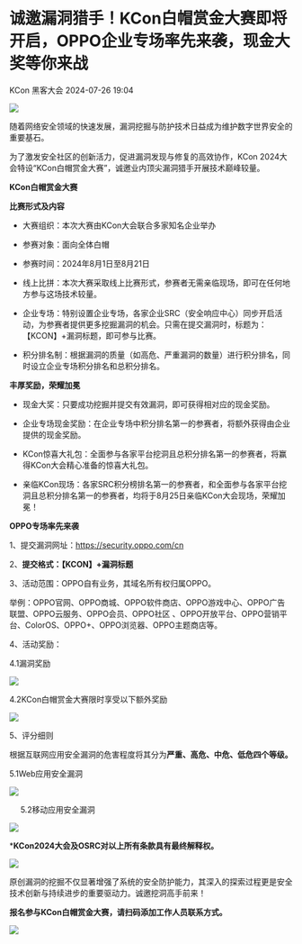 #  诚邀漏洞猎手！KCon白帽赏金大赛即将开启，OPPO企业专场率先来袭，现金大奖等你来战   
 KCon 黑客大会   2024-07-26 19:04  
  
![](https://mmbiz.qpic.cn/mmbiz_jpg/e5by8a5GzIbJWPTA8FgCjacUVZdOof3oCtolnFFkGOW1TkEicSAk7CPXic3BQ0ia1pYoofbq61LugnzzMhtqJgD3Q/640?wx_fmt=jpeg&from=appmsg "")  
  
随着网络安全领域的快速发展，漏洞挖掘与防护技术日益成为维护数字世界安全的重要基石。  
  
为了激发安全社区的创新活力，促进漏洞发现与修复的高效协作，KCon 2024大会特设“KCon白帽赏金大赛”，诚邀业内顶尖漏洞猎手开展技术巅峰较量。  
  
  
  
  
  
**KCon白帽赏金大赛**  
  
  
  
  
**比赛形式及内容**  
  
  
- 大赛组织：本次大赛由KCon大会联合多家知名企业举办  
  
  
- 参赛对象：面向全体白帽  
  
- 参赛时间：2024年8月1日至8月21日  
  
- 线上比拼：本次大赛采取线上比赛形式，参赛者无需亲临现场，即可在任何地方参与这场技术较量。  
  
- 企业专场：特别设置企业专场，各家企业SRC（安全响应中心）同步开启活动，为参赛者提供更多挖掘漏洞的机会。只需在提交漏洞时，标题为：【KCON】+漏洞标题，即可参与比赛。  
  
- 积分排名制：根据漏洞的质量（如高危、严重漏洞的数量）进行积分排名，同时设立企业专场积分排名和总积分排名。  
  
**丰厚奖励，荣耀加冕**  
  
- 现金大奖：只要成功挖掘并提交有效漏洞，即可获得相对应的现金奖励。  
  
- 企业专场现金奖励：在企业专场中积分排名第一的参赛者，将额外获得由企业提供的现金奖励。  
  
- KCon惊喜大礼包：全面参与各家平台挖洞且总积分排名第一的参赛者，将赢得KCon大会精心准备的惊喜大礼包。  
  
- 亲临KCon现场：各家SRC积分榜排名第一的参赛者，和全面参与各家平台挖洞且总积分排名第一的参赛者，均将于8月25日亲临KCon大会现场，荣耀加冕！  
  
**OPPO专场率先来袭**  
  
  
  
1、提交漏洞网址：https://security.oppo.com/cn  
  
2、**提交格式：【KCON】+漏洞标题**  
  
3、活动范围：OPPO自有业务，其域名所有权归属OPPO。  
  
举例：OPPO官网、OPPO商城、OPPO软件商店、OPPO游戏中心、OPPO广告联盟、OPPO云服务、OPPO会员、OPPO社区 、OPPO开放平台、OPPO营销平台、ColorOS、OPPO+、OPPO浏览器、OPPO主题商店等。  
  
  
4、活动奖励：  
  
  
4.1漏洞奖励  
  
![](https://mmbiz.qpic.cn/mmbiz_png/e5by8a5GzIbJWPTA8FgCjacUVZdOof3oibmfd70SeScDGV1icsgQ2NZcyDjGoQRF9vr1M6oibzWgztrF3STSp5NjQ/640?wx_fmt=png&from=appmsg "")  
  
  
4.2KCon白帽赏金大赛限时享受以下额外奖励  
  
![](https://mmbiz.qpic.cn/mmbiz_png/e5by8a5GzIbJWPTA8FgCjacUVZdOof3oe4W3kEia6WZQEXFaACmW2TGSK3pZREKOTicTpiabdcQKAiccx2tKJZgJ2w/640?wx_fmt=png&from=appmsg "")  
  
  
5、评分细则  
  
根据互联网应用安全漏洞的危害程度将其分为**严重、高危、中危、低危四个等级。**  
  
  
5.1Web应用安全漏洞  
  
  
![](https://mmbiz.qpic.cn/mmbiz_jpg/e5by8a5GzIbJWPTA8FgCjacUVZdOof3oeaQ72icEefmq1URgnbm4LTqImWleofhytLXgG7k4iaibcT0SdHCCr8zXg/640?wx_fmt=jpeg&from=appmsg "")  
  
  
     5.2移动应用安全漏洞  
  
  
![](https://mmbiz.qpic.cn/mmbiz_png/e5by8a5GzIbJWPTA8FgCjacUVZdOof3oicHueQkY5N5sYSdxZOFxsMejjA4YoS3J2Sdib6dftMdBrN6g7oXBMqSA/640?wx_fmt=png&from=appmsg "")  
  
  
***KCon2024大会及OSRC对以上所有条款具有最终解释权。**  
  
  
  
  
![](https://mmbiz.qpic.cn/mmbiz_jpg/e5by8a5GzIbJWPTA8FgCjacUVZdOof3oCtolnFFkGOW1TkEicSAk7CPXic3BQ0ia1pYoofbq61LugnzzMhtqJgD3Q/640?wx_fmt=jpeg&from=appmsg "")  
  
  
  
原创漏洞的挖掘不仅显著增强了系统的安全防护能力，其深入的探索过程更是安全技术创新与持续进步的重要驱动力。诚邀挖洞高手前来！  
  
  
**报名参与KCon白帽赏金大赛，请扫码添加工作人员联系方式。**  
  
  
![](https://mmbiz.qpic.cn/mmbiz_jpg/e5by8a5GzIbJWPTA8FgCjacUVZdOof3ouqznjXDojDFhiakxgXA4YBRM4Y39vo2v746RcKUdlFESQtADcbfc0MA/640?wx_fmt=jpeg "")  
  
  
  
